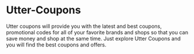 # Utter-Coupons
Utter coupons will provide you with the latest and best coupons, promotional codes for all of your favorite brands and shops so that you can save money and shop at the same time. Just explore Utter Coupons and you will find the best coupons and offers.
